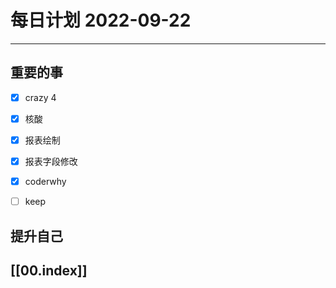 
#  每日计划 2022-09-22
---
## 重要的事
- [x]  crazy 4
- [x]  核酸
- [x]  报表绘制
- [x] 报表字段修改
- [x] coderwhy
- [ ] keep



## 提升自己

  



## [[00.index]]










